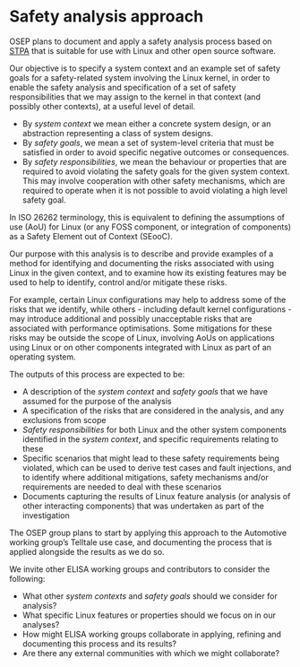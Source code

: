 # Safety analysis approach

OSEP plans to document and apply a safety analysis process based on [STPA](https://psas.scripts.mit.edu/home/get_file.php?name=STPA_handbook.pdf) that is suitable for use with Linux and other open source software.

Our objective is to specify a system context and an example set of safety goals for a safety-related system involving the Linux kernel, in order to enable the safety analysis and specification of a set of safety responsibilities that we may assign to the kernel in that context (and possibly other contexts), at a useful level of detail.

* By *system context* we mean either a concrete system design, or an abstraction representing a class of system designs.
* By *safety goals*, we mean a set of system-level criteria that must be satisfied in order to avoid specific negative outcomes or consequences.
* By *safety responsibilities*, we mean the behaviour or properties that are required to avoid violating the safety goals for the given system context. This may involve cooperation with other safety mechanisms, which are required to operate when it is not possible to avoid violating a high level safety goal.

In ISO 26262 terminology, this is equivalent to defining the assumptions of use (AoU) for Linux (or any FOSS component, or integration of components) as a Safety Element out of Context (SEooC).

Our purpose with this analysis is to describe and provide examples of a method for identifying and documenting the risks associated with using Linux in the given context, and to examine how its existing features may be used to help to identify, control and/or mitigate these risks.

For example, certain Linux configurations may help to address some of the risks that we identify, while others - including default kernel configurations - may introduce additional and possibly unacceptable risks that are associated with performance optimisations. Some mitigations for these risks may be outside the scope of Linux, involving AoUs on applications using Linux or on other components integrated with Linux as part of an operating system.

The outputs of this process are expected to be:

* A description of the *system context* and *safety goals* that we have assumed for the purpose of the analysis
* A specification of the risks that are considered in the analysis, and any exclusions from scope
* *Safety responsibilities* for both Linux and the other system components identified in the *system context*, and specific requirements relating to these
* Specific scenarios that might lead to these safety requirements being violated, which can be used to derive test cases and fault injections, and to identify where additional mitigations, safety mechanisms and/or requirements are needed to deal with these scenarios
* Documents capturing the results of Linux feature analysis (or analysis of other interacting components) that was undertaken as part of the investigation

The OSEP group plans to start by applying this approach to the Automotive working group’s Telltale use case, and documenting the process that is applied alongside the results as we do so.

We invite other ELISA working groups and contributors to consider the following:

* What other *system contexts* and *safety goals* should we consider for analysis?
* What specific Linux features or properties should we focus on in our analyses?
* How might ELISA working groups collaborate in applying, refining and documenting this process and its results?
* Are there any external communities with which we might collaborate?

